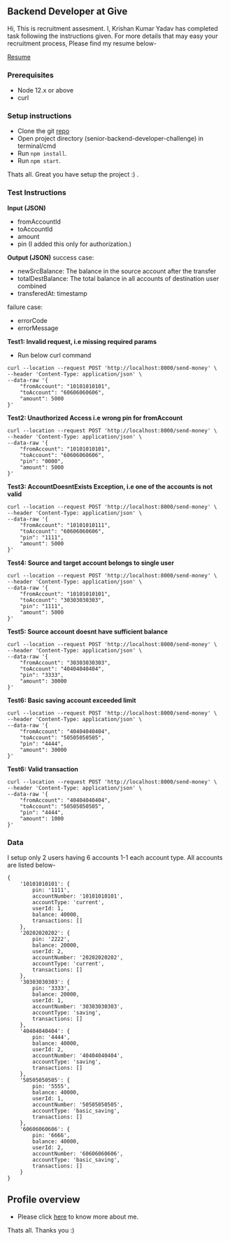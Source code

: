 ## Backend Developer at Give
Hi, This is recruitment assesment. I, Krishan Kumar Yadav has completed task following the instructions given. For more details that may easy your recruitment process, Please find my resume below-

[Resume](https://drive.google.com/file/d/1yK2qFoSX6qm5-OUuDmhahulClIuOhPGA/view?usp=sharing)

### Prerequisites
- Node 12.x or above
- curl


### Setup instructions
- Clone the git [repo](https://github.com/Krrish92/senior-backend-developer-challenge)
- Open project directory (senior-backend-developer-challenge) in terminal/cmd
- Run ```npm install```.
- Run ```npm start```.

Thats all. Great you have setup the project :) .

### Test Instructions

**Input (JSON)**
* fromAccountId
* toAccountId
* amount
* pin (I added this only for authorization.)

**Output (JSON)**
success case:
* newSrcBalance: The balance in the source account after the transfer
* totalDestBalance: The total balance in all accounts of destination user combined
* transferedAt: timestamp

failure case:
* errorCode
* errorMessage

**Test1: Invalid request, i.e missing required params**
* Run below curl command
```
curl --location --request POST 'http://localhost:8000/send-money' \
--header 'Content-Type: application/json' \
--data-raw '{
    "fromAccount": "10101010101",
    "toAccount": "60606060606",
    "amount": 5000
}'
```

**Test2: Unauthorized Access i.e wrong pin for fromAccount**
```
curl --location --request POST 'http://localhost:8000/send-money' \
--header 'Content-Type: application/json' \
--data-raw '{
    "fromAccount": "10101010101",
    "toAccount": "60606060606",
    "pin": "0000",
    "amount": 5000
}'
```

**Test3: AccountDoesntExists Exception, i.e one of the accounts is not valid**
```
curl --location --request POST 'http://localhost:8000/send-money' \
--header 'Content-Type: application/json' \
--data-raw '{
    "fromAccount": "10101010111",
    "toAccount": "60606060606",
    "pin": "1111",
    "amount": 5000
}'
```

**Test4: Source and target account belongs to single user**
```
curl --location --request POST 'http://localhost:8000/send-money' \
--header 'Content-Type: application/json' \
--data-raw '{
    "fromAccount": "10101010101",
    "toAccount": "30303030303",
    "pin": "1111",
    "amount": 5000
}'
```

**Test5: Source account doesnt have sufficient balance**
```
curl --location --request POST 'http://localhost:8000/send-money' \
--header 'Content-Type: application/json' \
--data-raw '{
    "fromAccount": "30303030303",
    "toAccount": "40404040404",
    "pin": "3333",
    "amount": 30000
}'
```

**Test6: Basic saving account exceeded limit**
```
curl --location --request POST 'http://localhost:8000/send-money' \
--header 'Content-Type: application/json' \
--data-raw '{
    "fromAccount": "40404040404",
    "toAccount": "50505050505",
    "pin": "4444",
    "amount": 30000
}'
```

**Test6: Valid transaction**
```
curl --location --request POST 'http://localhost:8000/send-money' \
--header 'Content-Type: application/json' \
--data-raw '{
    "fromAccount": "40404040404",
    "toAccount": "50505050505",
    "pin": "4444",
    "amount": 1000
}'
```

### Data
I setup only 2 users having 6 accounts 1-1 each account type. All accounts are listed below-
```
{
    '10101010101': {
        pin: '1111',
        accountNumber: '10101010101',
        accountType: 'current',
        userId: 1,
        balance: 40000,
        transactions: []
    },
    '20202020202': {
        pin: '2222',
        balance: 20000,
        userId: 2,
        accountNumber: '20202020202',
        accountType: 'current',
        transactions: []
    },
    '30303030303': {
        pin: '3333',
        balance: 20000,
        userId: 1,
        accountNumber: '30303030303',
        accountType: 'saving',
        transactions: []
    },
    '40404040404': {
        pin: '4444',
        balance: 40000,
        userId: 2,
        accountNumber: '40404040404',
        accountType: 'saving',
        transactions: []
    },
    '50505050505': {
        pin: '5555',
        balance: 40000,
        userId: 1,
        accountNumber: '50505050505',
        accountType: 'basic_saving',
        transactions: []
    },
    '60606060606': {
        pin: '6666',
        balance: 40000,
        userId: 2,
        accountNumber: '60606060606',
        accountType: 'basic_saving',
        transactions: []
    }
}
```

## Profile overview
- Please click [here](http://localhost:8000) to know more about me.

Thats all. Thanks you :)
